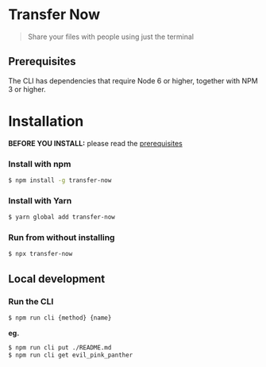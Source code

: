 # Transfer Now

> Share your files with people using just the terminal

## Prerequisites

The CLI has dependencies that require Node 6 or higher, together with NPM 3 or higher.

# Installation

**BEFORE YOU INSTALL:** please read the [prerequisites](#prerequisites)

### Install with npm

```sh
$ npm install -g transfer-now
```

### Install with Yarn

```sh
$ yarn global add transfer-now
```

### Run from without installing

```sh
$ npx transfer-now
```

## Local development

### Run the CLI

```sh
$ npm run cli {method} {name}
```

**eg.**

```sh
$ npm run cli put ./README.md
$ npm run cli get evil_pink_panther
```
